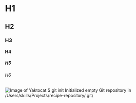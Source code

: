 # H1
## H2
### H3
#### H4
##### H5
###### H6
<img src="![Image of Yaktocat](https://octodex.github.com/images/yaktocat.png)" alt="Image of Yaktocat">
$ git init
Initialized empty Git repository in /Users/skills/Projects/recipe-repository/.git/
